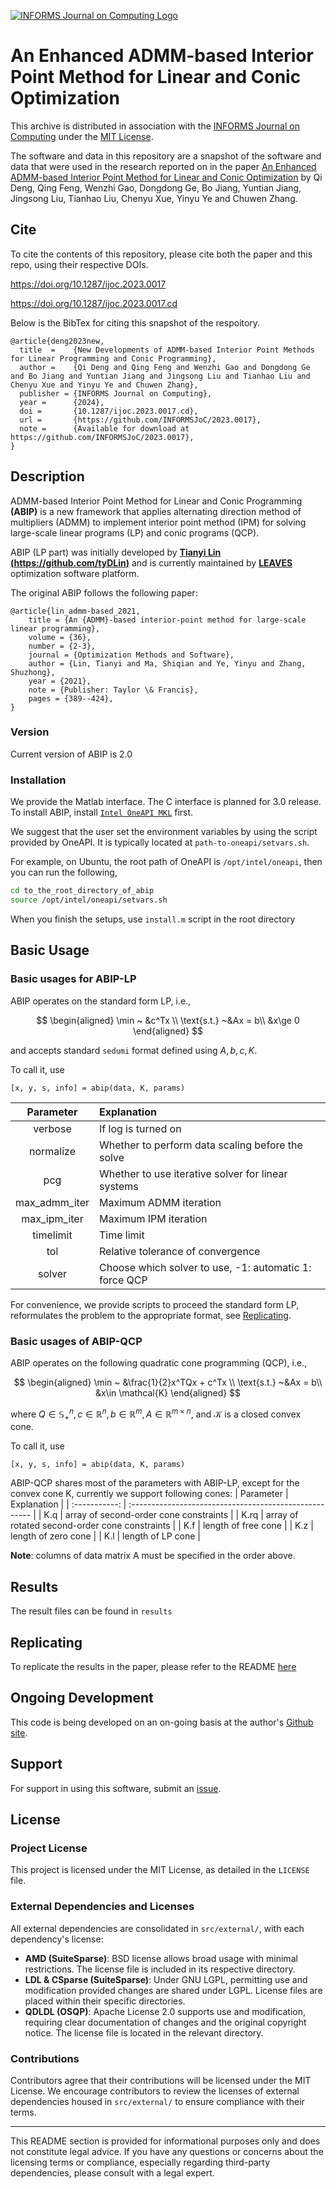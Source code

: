 [![INFORMS Journal on Computing Logo](https://INFORMSJoC.github.io/logos/INFORMS_Journal_on_Computing_Header.jpg)](https://pubsonline.informs.org/journal/ijoc)

# An Enhanced ADMM-based Interior Point Method for Linear and Conic Optimization

This archive is distributed in association with the [INFORMS Journal on Computing](https://pubsonline.informs.org/journal/ijoc) under the [MIT License](https://github.com/INFORMSJoC/2022.0372/blob/master/LICENSE).

The software and data in this repository are a snapshot of the software and data that were used in the research reported on in the paper [An Enhanced ADMM-based Interior Point Method for Linear and Conic Optimization](https://doi.org/10.1287/ijoc.2023.0017) by Qi Deng, Qing Feng, Wenzhi Gao, Dongdong Ge, Bo Jiang, Yuntian Jiang, Jingsong Liu, Tianhao Liu, Chenyu Xue, Yinyu Ye and Chuwen Zhang.

## Cite

To cite the contents of this repository, please cite both the paper and this repo, using their respective DOIs.

https://doi.org/10.1287/ijoc.2023.0017

https://doi.org/10.1287/ijoc.2023.0017.cd

Below is the BibTex for citing this snapshot of the respoitory.

```
@article{deng2023new,
  title  =    {New Developments of ADMM-based Interior Point Methods for Linear Programming and Conic Programming}, 
  author =    {Qi Deng and Qing Feng and Wenzhi Gao and Dongdong Ge and Bo Jiang and Yuntian Jiang and Jingsong Liu and Tianhao Liu and Chenyu Xue and Yinyu Ye and Chuwen Zhang},
  publisher = {INFORMS Journal on Computing},
  year =      {2024},
  doi =       {10.1287/ijoc.2023.0017.cd},
  url =       {https://github.com/INFORMSJoC/2023.0017},
  note =      {Available for download at https://github.com/INFORMSJoC/2023.0017},
}  
```

## Description

ADMM-based Interior Point Method for Linear and Conic Programming **(ABIP)** is a new framework that applies alternating direction method of multipliers (ADMM) to implement interior point method (IPM) for solving large-scale linear programs (LP) and conic programs (QCP).

ABIP (LP part) was initially developed by **[Tianyi Lin (https://github.com/tyDLin)](https://github.com/tyDLin)** and is currently maintained by **[LEAVES](https://github.com/leavesgrp)** optimization software platform. 

The original ABIP follows the following paper:

```
@article{lin_admm-based_2021,
	title = {An {ADMM}-based interior-point method for large-scale linear programming},
	volume = {36},
	number = {2-3},
	journal = {Optimization Methods and Software},
	author = {Lin, Tianyi and Ma, Shiqian and Ye, Yinyu and Zhang, Shuzhong},
	year = {2021},
	note = {Publisher: Taylor \& Francis},
	pages = {389--424},
}
```

### Version
Current version of ABIP is 2.0

### Installation

We provide the Matlab interface. The C interface is planned for 3.0 release.
To install ABIP, install [`Intel OneAPI MKL`](https://www.intel.com/content/www/us/en/developer/tools/oneapi/toolkits.html#base-kit) first.

We suggest that the user set the environment variables by using the script provided by OneAPI.
It is typically located at `path-to-oneapi/setvars.sh`.

For example, on Ubuntu, the root path of OneAPI is `/opt/intel/oneapi`, then you can run the following,

```bash
cd to_the_root_directory_of_abip
source /opt/intel/oneapi/setvars.sh       
``` 

When you finish the setups, use `install.m` script in the root directory


## Basic Usage

### Basic usages for ABIP-LP

ABIP operates on  the standard form LP, i.e.,

$$
\begin{aligned}
\min ~ &c^Tx \\
\text{s.t.} ~&Ax = b\\
&x\ge 0
\end{aligned}
$$

and accepts standard `sedumi` format defined using $A, b, c, K$.

To call it, use

```
[x, y, s, info] = abip(data, K, params)
```

|   Parameter   | Explanation                                            |
| :-----------: | :----------------------------------------------------- |
|    verbose    | If log is turned on                                    |
|   normalize   | Whether to perform data scaling before the solve       |
|      pcg      | Whether to use iterative solver for linear systems     |
| max_admm_iter | Maximum ADMM iteration                                 |
| max_ipm_iter  | Maximum IPM iteration                                  |
|   timelimit   | Time limit                                             |
|      tol      | Relative tolerance of convergence                      |
|    solver     | Choose which solver to use, -1: automatic 1: force QCP |


For convenience, we provide scripts to proceed the standard form LP, reformulates the problem to the appropriate format, see [Replicating](#replicating).

### Basic usages of ABIP-QCP

ABIP operates on the following quadratic cone programming (QCP), i.e.,

$$
\begin{aligned}
\min ~ &\frac{1}{2}x^TQx + c^Tx \\
\text{s.t.} ~&Ax = b\\
&x\in \mathcal{K}
\end{aligned}
$$

where $Q \in \mathbb{S}_{+}^n, c \in \mathbb{R}^n, b \in \mathbb{R}^m, A \in \mathbb{R}^{m \times n}$, and $\mathcal{K}$ is a closed convex cone.

To call it, use

```
[x, y, s, info] = abip(data, K, params)
```
ABIP-QCP shares most of the parameters with ABIP-LP, except for the convex cone K, currently we support following cones:
|   Parameter   | Explanation                                            |
| :-----------: | :----------------------------------------------------- |
|    K.q    | array of second-order cone constraints                                    |
|   K.rq   | array of rotated second-order cone constraints       |
|      K.f      | length of free cone     |
| K.z | length of zero cone                                |
| K.l  | length of LP cone                                  |

**Note**: columns of data matrix A must be specified in the order above.

## Results

The result files can be found in `results`

## Replicating

To replicate the results in the paper, please refer to the README [here](scripts/README.md)

## Ongoing Development

This code is being developed on an on-going basis at the author's
[Github site](https://github.com/leavesgrp/ABIP).

## Support

For support in using this software, submit an
[issue](https://github.com/leavesgrp/ABIP/issues/new).

## License

### Project License

This project is licensed under the MIT License, as detailed in the `LICENSE` file.

### External Dependencies and Licenses

All external dependencies are consolidated in `src/external/`, with each dependency's license:

- **AMD (SuiteSparse)**: BSD license allows broad usage with minimal restrictions. The license file is included in its respective directory.
- **LDL & CSparse (SuiteSparse)**: Under GNU LGPL, permitting use and modification provided changes are shared under LGPL. License files are placed within their specific directories.
- **QDLDL (OSQP)**: Apache License 2.0 supports use and modification, requiring clear documentation of changes and the original copyright notice. The license file is located in the relevant directory.

### Contributions

Contributors agree that their contributions will be licensed under the MIT License. We encourage contributors to review the licenses of external dependencies housed in `src/external/` to ensure compliance with their terms.


---

This README section is provided for informational purposes only and does not constitute legal advice. If you have any questions or concerns about the licensing terms or compliance, especially regarding third-party dependencies, please consult with a legal expert.
